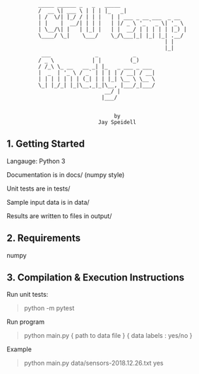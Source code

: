               _____ ______ _   _   _____                    
              /  __ \| ___ \ | | | |_   _|                   
              | /  \/| |_/ / | | |   | | ___ _ __ ___  _ __  
              | |    |  __/| | | |   | |/ _ \ '_ ` _ \| '_ \
              | \__/\| |   | |_| |   | |  __/ | | | | | |_) |
              \____/ \_|    \___/    \_/\___|_| |_| |_| .__/
                                                      | |    
                                                      |_|    
               ___              _           _               
              / _ \            | |         (_)              
              / /_\ \_ __   __ _| |_   _ ___ _ ___           
              |  _  | '_ \ / _` | | | | / __| / __|          
              | | | | | | | (_| | | |_| \__ \ \__ \          
              \_| |_/_| |_|\__,_|_|\__, |___/_|___/          
                                   __/ |                    
                                  |___/                     


                                      by
                                 Jay Speidell


## 1. Getting Started     

Langauge: Python 3

Documentation is in docs/ (numpy style)

Unit tests are in tests/

Sample input data is in data/

Results are written to files in output/


## 2. Requirements  

numpy


## 3. Compilation & Execution Instructions     

Run unit tests:

> python -m pytest

Run program

> python main.py { path to data file } { data labels : yes/no }

Example

> python main.py data/sensors-2018.12.26.txt yes
